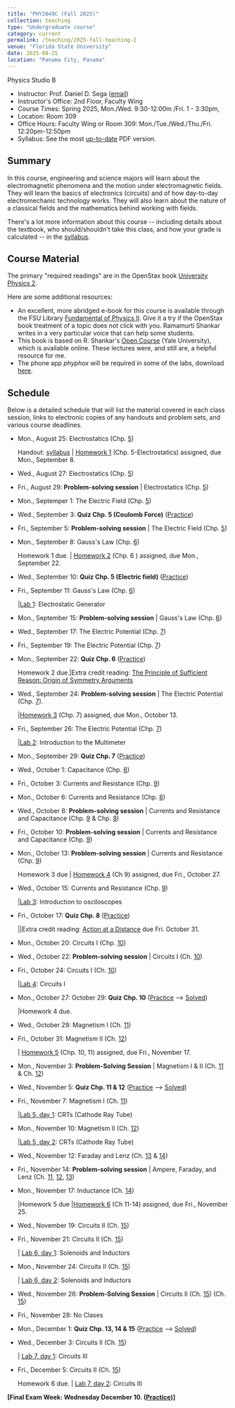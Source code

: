 ```yaml
---
title: "PHY2049C (Fall 2025)"
collection: teaching
type: "Undergraduate course"
category: current
permalink: /teaching/2025-fall-teaching-2
venue: "Florida State University"
date: 2025-08-25
location: "Panama City, Panama"
---
```

Physics Studio B

* Instructor:	Prof. Daniel D. Sega ([email](mailto:dsega@fsu.edu))
* Instructor's Office: 2nd Floor, Faculty Wing	
* Course Times: Spring 2025, Mon./Wed. 9:30-12:00m /Fri. 1 - 3:30pm,
* Location:	Room 309
* Office Hours:	Faculty Wing or Room 309: Mon./Tue./Wed./Thu./Fri. 12:20pm-12:50pm
* Syllabus:	See the most [up-to-date](../files/PHY2049C0.pdf) PDF version.

Summary
-----------
In this course, engineering and science majors will learn about the electromagnetic phenomena and the motion under electromagnetic fields. They will learn the basics of electronics (circuits) and of how day-to-day electromechanic technology works. They will also learn about the nature of a classical fields and the mathematics behind working with fields.

There's a lot more information about this course -- including details about the textbook, who should/shouldn't take this class, and how your grade is calculated -- in the [syllabus](../files/PHY2049C.pdf).

Course Material
--------------
The primary "required readings" are in the OpenStax book [University Physics 2](https://openstax.org/details/books/university-physics-volume-2). 

Here are some additional resources:

* An excellent, more abridged e-book for this course is available through the FSU Library [Fundamental of Physics II](https://fsu-flvc.primo.exlibrisgroup.com/discovery/openurl?institution=01FALSC_FSU&vid=01FALSC_FSU:Home&isbn=9780300243789&genre=book&eisbn=9780300252446&title=Fundamentals%20of%20Physics%20II&sid=jstor:jstor). Give it a try if the OpenStax book treatment of a topic does not click with you. Ramamurti Shankar writes in a very particular voice that can help some students.
* This book is based on R. Shankar's [Open Course](https://oyc.yale.edu/physics/phys-201) (Yale University), which is available online. These lectures were, and still are, a helpful resource for me.
* The phone app *phyphox* will be required in some of the labs, download [here](https://phyphox.org/download/).

Schedule
-------------

Below is a detailed schedule that will list the material covered in each class session, links to electronic copies of any handouts and problem sets, and various course deadlines.

* Mon., August 25: Electrostatics (Chp. [5](https://openstax.org/books/university-physics-volume-2/pages/5-introduction))

  Handout: [syllabus](../files/PHY2049C.pdf) | [Homework 1](../files/2049Chw1.pdf) (Chp. 5-Electrostatics) assigned, due Mon., September 8.
* Wed., August 27: Electrostatics (Chp. [5](https://openstax.org/books/university-physics-volume-2/pages/5-introduction))
* Fri., August 29: **Problem-solving session** \| Electrostatics (Chp. [5](https://openstax.org/books/university-physics-volume-2/pages/5-introduction))
* Mon., Septemper 1: The Electric Field (Chp. [5](https://openstax.org/books/university-physics-volume-2/pages/5-introduction))
* Wed., September 3: **Quiz Chp. 5 (Coulomb Force)** ([Practice](../files/mock1b.pdf))
* Fri., September 5: **Problem-solving session** \| The Electric Field (Chp. [5](https://openstax.org/books/university-physics-volume-2/pages/5-introduction))
* Mon., September 8: Gauss's Law (Chp. [6](https://openstax.org/books/university-physics-volume-2/pages/6-introduction))

  Homework 1 due. | [Homework 2](../files/2049Chw2.pdf) (Chp. 6 ) assigned, due Mon., September 22.
* Wed., September 10: **Quiz Chp. 5 (Electric field)** ([Practice](../files/mock2b.pdf))
* Fri., September 11: Gauss's Law (Chp. [6](https://openstax.org/books/university-physics-volume-2/pages/6-introduction))
  
  |[Lab 1](../files/2049lab1.pdf): Electrostatic Generator
* Mon., September 15:  **Problem-solving session** \| Gauss's Law (Chp. [6](https://openstax.org/books/university-physics-volume-2/pages/6-introduction))
* Wed., September 17:  The Electric Potential (Chp. [7](https://openstax.org/books/university-physics-volume-2/pages/7-introduction))
* Fri., September 19:  The Electric Potential (Chp. [7](https://openstax.org/books/university-physics-volume-2/pages/7-introduction))
* Mon., September 22: **Quiz Chp. 6** ([Practice](../files/mock2b.pdf))
  
   Homework 2 due.|Extra credit reading: [The Principle of Sufficient Reason: Origin of Symmetry Arguments](https://1000wordphilosophy.com/2018/03/27/leibnizs-principle-of-sufficient-reason/)
* Wed., September 24:  **Problem-solving session** \| The Electric Potential (Chp. [7](https://openstax.org/books/university-physics-volume-2/pages/7-introduction)).

  |[Homework 3](../files/2049Chw3.pdf) (Chp. 7) assigned, due Mon., October 13.
* Fri., September 26: The Electric Potential (Chp. [7](https://openstax.org/books/university-physics-volume-2/pages/7-introduction))

   |[Lab 2](../files/2049lab2.pdf): Introduction to the Multimeter
* Mon., September 29: **Quiz Chp. 7** ([Practice](../files/mock3b.pdf))
* Wed., October 1: Capacitance (Chp. [8](https://openstax.org/books/university-physics-volume-2/pages/8-introduction))
* Fri., October 3: Currents and Resistance  (Chp. [9](https://openstax.org/books/university-physics-volume-2/pages/9-introduction))
* Mon., October 6: Currents and Resistance (Chp. [8](https://openstax.org/books/university-physics-volume-2/pages/8-introduction))
* Wed., October 8: **Problem-solving session** \| Currents and Resistance and Capacitance  (Chp. [9](https://openstax.org/books/university-physics-volume-2/pages/9-introduction) & Chp. [8](https://openstax.org/books/university-physics-volume-2/pages/8-introduction))
* Fri., October 10: **Problem-solving session** \| Currents and Resistance and Capacitance (Chp. [9](https://openstax.org/books/university-physics-volume-2/pages/9-introduction))
* Mon., October 13: **Problem-solving session** \| Currents and Resistance  (Chp. [9](https://openstax.org/books/university-physics-volume-2/pages/9-introduction))

   Homework 3 due | [Homework 4](../files/2049Chw4.pdf)  (Ch 9) assigned, due Fri., October 27.
* Wed., October 15: Currents and Resistance  (Chp. [9](https://openstax.org/books/university-physics-volume-2/pages/9-introduction))

   |[Lab 3](../files/2049lab3.pdf): Introduction to osciloscopes
* Fri., October 17: **Quiz Chp. 8** ([Practice](../files/mock4b.pdf))

  ||Extra credit reading: [Action at a Distance](../files/action-distance.pdf) due Fri. October 31.
* Mon., October 20: Circuits I (Chp. [10](https://openstax.org/books/university-physics-volume-2/pages/10-introduction))
* Wed., October 22: **Problem-solving session** \| Circuits I (Ch. [10](https://openstax.org/books/university-physics-volume-1/pages/10-introduction))
* Fri., October 24: Circuits I  (Ch. [10](https://openstax.org/books/university-physics-volume-1/pages/10-introduction))

   |[Lab 4](../files/2049lab4.pdf): Circuits I
* Mon., October 27: October 29: **Quiz Chp. 10** ([Practice](../files/mock5b.pdf) --> [Solved](../files/mocksol5b.pdf))

   |Homework 4 due. 
* Wed., October 29:  Magnetism I (Ch. [11](https://openstax.org/books/university-physics-volume-2/pages/11-introduction))
* Fri.,  October 31:  Magnetism II (Ch. [12](https://openstax.org/books/university-physics-volume-2/pages/12-introduction))

  | [Homework 5](../files/2049Chw5.pdf) (Chp. 10, 11) assigned, due Fri., November 17.
* Mon., November 3: **Problem-Solving Session** \| Magnetism I & II (Ch. [11](https://openstax.org/books/university-physics-volume-2/pages/11-introduction) & Ch. [12](https://openstax.org/books/university-physics-volume-2/pages/12-introduction))
* Wed., November 5: **Quiz Chp. 11 & 12** ([Practice](../files/mock6b.pdf) --> [Solved](../files/mocksol6b.pdf))
* Fri., November 7: Magnetism I  (Ch. [11](https://openstax.org/books/university-physics-volume-2/pages/11-introduction))
  
   |[Lab 5, day 1](../files/2049lab6.pdf): CRTs (Cathode Ray Tube)
* Mon., November 10: Magnetism II (Ch. [12](https://openstax.org/books/university-physics-volume-2/pages/12-introduction))

   |[Lab 5, day 2](../files/2049lab6.pdf): CRTs (Cathode Ray Tube)
* Wed., November 12: Faraday and Lenz (Ch. [13](https://openstax.org/books/university-physics-volume-2/pages/13-introduction) & [14](https://openstax.org/books/university-physics-volume-2/pages/14-introduction))
* Fri., November 14: **Problem-solving session** \|  Ampere, Faraday, and Lenz (Ch. [11](https://openstax.org/books/university-physics-volume-2/pages/11-introduction), [12](https://openstax.org/books/university-physics-volume-2/pages/12-introduction), [13](https://openstax.org/books/university-physics-volume-2/pages/14-introduction))
* Mon., November 17:  Inductance (Ch. [14](https://openstax.org/books/university-physics-volume-2/pages/2-introduction))

  |Homework 5 due |[Homework 6](../files/2049Chw6.pdf) (Ch 11-14) assigned, due Fri., November 25.
* Wed., November 19: Circuits II (Ch. [15](https://openstax.org/books/university-physics-volume-2/pages/2-introduction))
* Fri., November 21: Circuits II (Ch. [15](https://openstax.org/books/university-physics-volume-2/pages/2-introduction))

 	 | [Lab 6, day 1](../files/2049lab7.pdf): Solenoids and Inductors
* Mon., November 24:  Circuits II (Ch. [15](https://openstax.org/books/university-physics-volume-2/pages/2-introduction))

   | [Lab 6, day 2](../files/2049lab7.pdf): Solenoids and Inductors
* Wed., November 26:   **Problem-Solving Session** \| Circuits II (Ch. [15](https://openstax.org/books/university-physics-volume-2/pages/2-introduction)) (Ch. [15](https://openstax.org/books/university-physics-volume-2/pages/15-introduction))
* Fri., November 28: No Clases
* Mon., December 1:  **Quiz Chp. 13, 14 & 15** ([Practice](../files/mock8b.pdf) --> [Solved](../files/mocksol8b.pdf))
* Wed., December 3: Circuits II (Ch. [15](https://openstax.org/books/university-physics-volume-2/pages/15-introduction))

  | [Lab 7, day 1](../files/2049lab8.pdf): Circuits III
* Fri., December 5:  Circuits II (Ch. [15](https://openstax.org/books/university-physics-volume-2/pages/15-introduction))

   Homework 6 due. | [Lab 7, day 2](../files/2049lab8.pdf): Circuits III


**[Final Exam Week: Wednesday December 10. ([Practice](../files/mockFinalExamb.pdf))]** 
